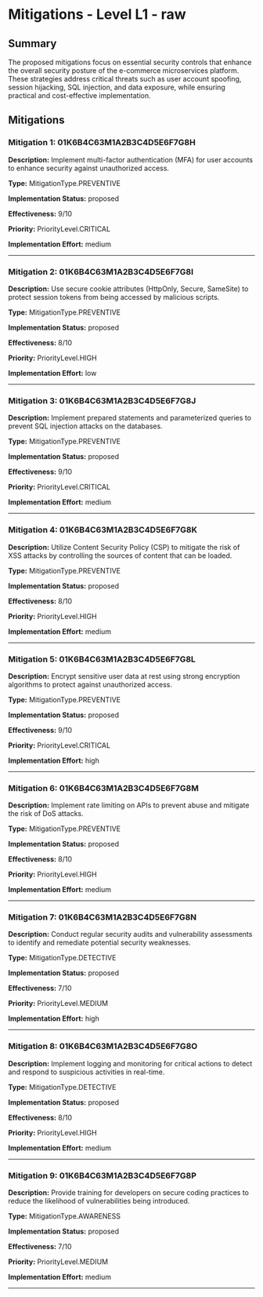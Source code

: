 # Mitigations - Level L1 - raw

## Summary

The proposed mitigations focus on essential security controls that enhance the overall security posture of the e-commerce microservices platform. These strategies address critical threats such as user account spoofing, session hijacking, SQL injection, and data exposure, while ensuring practical and cost-effective implementation.

## Mitigations

### Mitigation 1: 01K6B4C63M1A2B3C4D5E6F7G8H

**Description:** Implement multi-factor authentication (MFA) for user accounts to enhance security against unauthorized access.

**Type:** MitigationType.PREVENTIVE

**Implementation Status:** proposed

**Effectiveness:** 9/10

**Priority:** PriorityLevel.CRITICAL

**Implementation Effort:** medium

---

### Mitigation 2: 01K6B4C63M1A2B3C4D5E6F7G8I

**Description:** Use secure cookie attributes (HttpOnly, Secure, SameSite) to protect session tokens from being accessed by malicious scripts.

**Type:** MitigationType.PREVENTIVE

**Implementation Status:** proposed

**Effectiveness:** 8/10

**Priority:** PriorityLevel.HIGH

**Implementation Effort:** low

---

### Mitigation 3: 01K6B4C63M1A2B3C4D5E6F7G8J

**Description:** Implement prepared statements and parameterized queries to prevent SQL injection attacks on the databases.

**Type:** MitigationType.PREVENTIVE

**Implementation Status:** proposed

**Effectiveness:** 9/10

**Priority:** PriorityLevel.CRITICAL

**Implementation Effort:** medium

---

### Mitigation 4: 01K6B4C63M1A2B3C4D5E6F7G8K

**Description:** Utilize Content Security Policy (CSP) to mitigate the risk of XSS attacks by controlling the sources of content that can be loaded.

**Type:** MitigationType.PREVENTIVE

**Implementation Status:** proposed

**Effectiveness:** 8/10

**Priority:** PriorityLevel.HIGH

**Implementation Effort:** medium

---

### Mitigation 5: 01K6B4C63M1A2B3C4D5E6F7G8L

**Description:** Encrypt sensitive user data at rest using strong encryption algorithms to protect against unauthorized access.

**Type:** MitigationType.PREVENTIVE

**Implementation Status:** proposed

**Effectiveness:** 9/10

**Priority:** PriorityLevel.CRITICAL

**Implementation Effort:** high

---

### Mitigation 6: 01K6B4C63M1A2B3C4D5E6F7G8M

**Description:** Implement rate limiting on APIs to prevent abuse and mitigate the risk of DoS attacks.

**Type:** MitigationType.PREVENTIVE

**Implementation Status:** proposed

**Effectiveness:** 8/10

**Priority:** PriorityLevel.HIGH

**Implementation Effort:** medium

---

### Mitigation 7: 01K6B4C63M1A2B3C4D5E6F7G8N

**Description:** Conduct regular security audits and vulnerability assessments to identify and remediate potential security weaknesses.

**Type:** MitigationType.DETECTIVE

**Implementation Status:** proposed

**Effectiveness:** 7/10

**Priority:** PriorityLevel.MEDIUM

**Implementation Effort:** high

---

### Mitigation 8: 01K6B4C63M1A2B3C4D5E6F7G8O

**Description:** Implement logging and monitoring for critical actions to detect and respond to suspicious activities in real-time.

**Type:** MitigationType.DETECTIVE

**Implementation Status:** proposed

**Effectiveness:** 8/10

**Priority:** PriorityLevel.HIGH

**Implementation Effort:** medium

---

### Mitigation 9: 01K6B4C63M1A2B3C4D5E6F7G8P

**Description:** Provide training for developers on secure coding practices to reduce the likelihood of vulnerabilities being introduced.

**Type:** MitigationType.AWARENESS

**Implementation Status:** proposed

**Effectiveness:** 7/10

**Priority:** PriorityLevel.MEDIUM

**Implementation Effort:** medium

---


